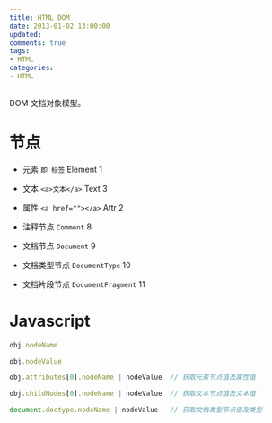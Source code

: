 ```yaml
---
title: HTML DOM
date: 2013-01-02 13:00:00
updated:
comments: true
tags:
- HTML
categories:
- HTML
---
```


DOM 文档对象模型。

<!--more-->

# 节点

* 元素 `即 标签` Element 1

* 文本 `<a>文本</a>` Text 3

* 属性 `<a href=""></a>` Attr 2

* 注释节点 `Comment` 8

* 文档节点 `Document` 9

* 文档类型节点 `DocumentType` 10 <!DOCTYPE html>

* 文档片段节点 `DocumentFragment` 11

# Javascript

```js
obj.nodeName

obj.nodeValue

obj.attributes[0].nodeName | nodeValue  // 获取元素节点值及属性值

obj.childNodes[0].nodeName | nodeValue  // 获取文本节点值及文本值

document.doctype.nodeName | nodeValue   // 获取文档类型节点值及类型
```
